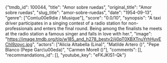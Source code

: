 {"tmdb_id": 100044, "title": "Amor sobre ruedas", "original_title": "Amor sobre ruedas", "slug_title": "amor-sobre-ruedas", "date": "1954-09-13", "genre": ["Com\u00e9die / Musique"], "score": "0.0/10", "synopsis": "A taxi driver participates in a singing contest of a radio station for non-professionals and enters the final round. Being among the finalists he meets at the radio station a famous singer and falls in love with her.", "image": "https://image.tmdb.org/t/p/w185_and_h278_bestv2/ij0pT0XBXTnuYrhHuyEChl9zpyc.jpg", "actors": ["Alicia Altabella (Lina)", "Matilde Artero ()", "Pepe Blanco (Pepe Garc\u00eda)", "Carmen Morell ()"], "comments": [], "recommandations_id": [], "youtube_key": "eFKJKlS1-Qk"}